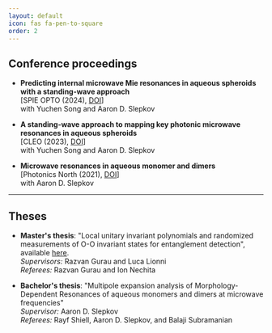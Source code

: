 ```yaml
---
layout: default
icon: fas fa-pen-to-square
order: 2
---
```

## Conference proceedings

- **Predicting internal microwave Mie resonances in aqueous spheroids with a standing-wave approach**  
  \[SPIE OPTO (2024), [DOI](https://doi.org/10.1117/12.3000578)\]  
  with Yuchen Song and Aaron D. Slepkov

- **A standing-wave approach to mapping key photonic microwave resonances in aqueous spheroids**  
  \[CLEO (2023), [DOI](https://doi.org/10.1364/CLEO_FS.2023.FW3C.2)\]  
  with Yuchen Song and Aaron D. Slepkov

- **Microwave resonances in aqueous monomer and dimers**  
  \[Photonics North (2021), [DOI](https://doi.org/10.1109/PN52152.2021.9597967)\]  
  with Aaron D. Slepkov

---

## Theses

- **Master's thesis**: "Local unitary invariant polynomials and randomized measurements of O-O invariant states for entanglement detection", available [here](https://uebungen.physik.uni-heidelberg.de/uebungen/bamathesis/fe6fb5c126c5cd26f3d9936b40e1d702/thesis/file.pdf).  
  *Supervisors:* Razvan Gurau and Luca Lionni  
  *Referees:* Razvan Gurau and Ion Nechita  
  

- **Bachelor's thesis**: "Multipole expansion analysis of Morphology-Dependent Resonances
of aqueous monomers and dimers at microwave frequencies"  
  *Supervisor:* Aaron D. Slepkov  
  *Referees:* Rayf Shiell, Aaron D. Slepkov, and Balaji Subramanian
  